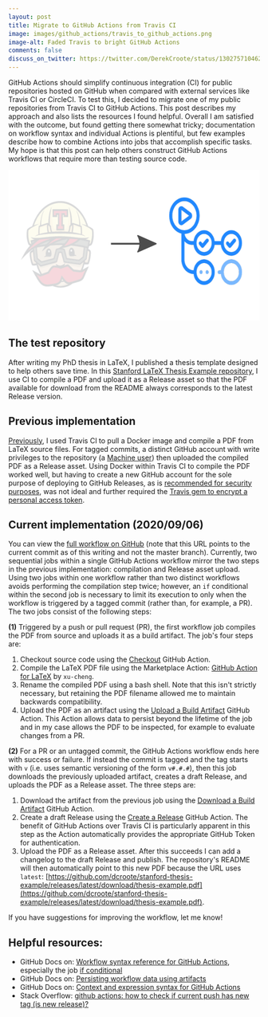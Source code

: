 ```yaml
---
layout: post
title: Migrate to GitHub Actions from Travis CI
image: images/github_actions/travis_to_github_actions.png
image-alt: Faded Travis to bright GitHub Actions
comments: false
discuss_on_twitter: https://twitter.com/DerekCroote/status/1302757104625750016
---
```


GitHub Actions should simplify continuous integration (CI) for public repositories hosted on GitHub when compared with external services like Travis CI or CircleCI. To test this, I decided to migrate one of my public repositories from Travis CI to GitHub Actions. This post describes my approach and also lists the resources I found helpful. Overall I am satisfied with the outcome, but found getting there somewhat tricky; documentation on workflow syntax and individual Actions is plentiful, but few examples describe how to combine Actions into jobs that accomplish specific tasks. My hope is that this post can help others construct GitHub Actions workflows that require more than testing source code.

<img src="/images/github_actions/travis_to_github_actions.png" alt="Migrate to GitHub Actions from Travis CI" class="centered_img" width="606" height="303" />

## The test repository

After writing my PhD thesis in LaTeX, I published a thesis template designed to help others save time. In this [Stanford LaTeX Thesis Example repository](https://github.com/dcroote/stanford-thesis-example), I use CI to compile a PDF and upload it as a Release asset so that the PDF available for download from the README always corresponds to the latest Release version.

## Previous implementation

[Previously](https://github.com/dcroote/stanford-thesis-example/blob/aa4d62bb17849f89c460a47ce88b5c5f05586054/.travis.yml), I used Travis CI to pull a Docker image and compile a PDF from LaTeX source files. For tagged commits, a distinct GitHub account with write privileges to the repository (a [Machine user](https://developer.github.com/v3/guides/managing-deploy-keys/#machine-users)) then uploaded the compiled PDF as a Release asset. Using Docker within Travis CI to compile the PDF worked well, but having to create a new GitHub account for the sole purpose of deploying to GitHub Releases, as is [recommended for security purposes](https://docs.travis-ci.com/user/deployment-v2/providers/releases/#authenticating-with-an-oauth-token), was not ideal and further required the [Travis gem to encrypt a personal access token](https://docs.travis-ci.com/user/environment-variables#defining-encrypted-variables-in-travisyml).

## Current implementation (2020/09/06)

You can view the [full workflow on GitHub](https://github.com/dcroote/stanford-thesis-example/blob/2f89058fbc73e9887c659ed1197b73fce7d9333a/.github/workflows/build.yml) (note that this URL points to the current commit as of this writing and not the master branch). Currently, two sequential jobs within a single GitHub Actions workflow mirror the two steps in the previous implementation: compilation and Release asset upload. Using two jobs within one workflow rather than two distinct workflows avoids performing the compilation step twice; however, an `if` conditional within the second job is necessary to limit its execution to only when the workflow is triggered by a tagged commit (rather than, for example, a PR). The two jobs consist of the following steps:

**(1)** Triggered by a push or pull request (PR), the first workflow job compiles the PDF from source and uploads it as a build artifact. The job's four steps are:

1. Checkout source code using the [Checkout](https://github.com/marketplace/actions/checkout) GitHub Action.
2. Compile the LaTeX PDF file using the Marketplace Action: [GitHub Action for LaTeX](https://github.com/marketplace/actions/github-action-for-latex) by `xu-cheng`.
3. Rename the compiled PDF using a bash shell. Note that this isn't strictly necessary, but retaining the PDF filename allowed me to maintain backwards compatibility.
4. Upload the PDF as an artifact using the [Upload a Build Artifact](https://github.com/marketplace/actions/upload-a-build-artifact) GitHub Action. This Action allows data to persist beyond the lifetime of the job and in my case allows the PDF to be inspected, for example to evaluate changes from a PR.

**(2)** For a PR or an untagged commit, the GitHub Actions workflow ends here with success or failure. If instead the commit is tagged and the tag starts with `v` (i.e. uses semantic versioning of the form `v#.#.#`), then this job downloads the previously uploaded artifact, creates a draft Release, and uploads the PDF as a Release asset. The three steps are:

1. Download the artifact from the previous job using the [Download a Build Artifact](https://github.com/marketplace/actions/download-a-build-artifact) GitHub Action.
2. Create a draft Release using the [Create a Release](https://github.com/marketplace/actions/create-a-release) GitHub Action. The benefit of GitHub Actions over Travis CI is particularly apparent in this step as the Action automatically provides the appropriate GitHub Token for authentication.
3. Upload the PDF as a Release asset. After this succeeds I can add a changelog to the draft Release and publish. The repository's README will then automatically point to this new PDF because the URL uses `latest`: [https://github.com/dcroote/stanford-thesis-example/releases/latest/download/thesis-example.pdf](https://github.com/dcroote/stanford-thesis-example/releases/latest/download/thesis-example.pdf).

If you have suggestions for improving the workflow, let me know!

## Helpful resources:

- GitHub Docs on: [Workflow syntax reference for GitHub Actions](https://docs.github.com/en/actions/reference/workflow-syntax-for-github-actions), especially the job [if conditional](https://docs.github.com/en/actions/reference/workflow-syntax-for-github-actions#jobsjob_idif)
- GitHub Docs on: [Persisting workflow data using artifacts](https://docs.github.com/en/actions/configuring-and-managing-workflows/persisting-workflow-data-using-artifacts)
- GitHub Docs on: [Context and expression syntax for GitHub Actions](https://docs.github.com/en/actions/reference/context-and-expression-syntax-for-github-actions)
- Stack Overflow: [github actions: how to check if current push has new tag (is new release)?](https://stackoverflow.com/a/58478262)
